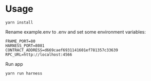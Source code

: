 # Usage
```
yarn install
```

Rename example.env to .env and set some environment variables:
```
FRAME_PORT=80
HARNESS_PORT=8081
CONTRACT_ADDRESS=d669caef6931141601ef781357c33639
RPC_URL=http://localhost:4566
```

Run app
```
yarn run harness
```